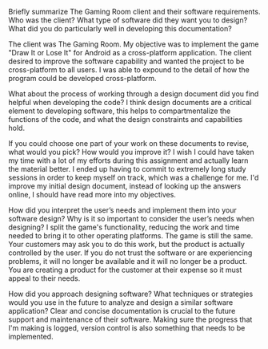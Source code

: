 Briefly summarize The Gaming Room client and their software requirements. Who was the client? What type of software did they want you to design? What did you do particularly well in developing this documentation?

The client was The Gaming Room. My objective was to implement the game "Draw It or Lose It" for Android as a cross-platform application. The client desired to improve the software capability and wanted the project to be cross-platform to all users. I was able to expound to the detail of how the program could be developed cross-platform.

What about the process of working through a design document did you find helpful when developing the code?
I think design documents are a critical element to developing software, this helps to compartmentalize the functions of the code, and what the design constraints and capabilities hold. 

If you could choose one part of your work on these documents to revise, what would you pick? How would you improve it?
I wish I could have taken my time with a lot of my efforts during this assignment and actually learn the material better. I ended up having to commit to extremely long study sessions in order to keep myself on track, which was a challenge for me. I'd improve my initial design document, instead of looking up the answers online, I should have read more into my objectives. 

How did you interpret the user’s needs and implement them into your software design? Why is it so important to consider the user’s needs when designing?
I split the game's functionality, reducing the work and time needed to bring it to other operating platforms. The game is still the same. Your customers may ask you to do this work, but the product is actually controlled by the user. If you do not trust the software or are experiencing problems, it will no longer be available and it will no longer be a product. You are creating a product for the customer at their expense so it must appeal to their needs.

How did you approach designing software? What techniques or strategies would you use in the future to analyze and design a similar software application?
Clear and concise documentation is crucial to the future support and maintenance of their software. Making sure the progress that I'm making is logged, version control is also something that needs to be implemented. 
